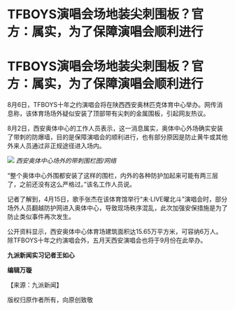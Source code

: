 # TFBOYS演唱会场地装尖刺围板？官方：属实，为了保障演唱会顺利进行

# TFBOYS演唱会场地装尖刺围板？官方：属实，为了保障演唱会顺利进行

8月6日，TFBOYS十年之约演唱会将在陕西西安奥林匹克体育中心举办。网传消息称，该体育场场外疑似安装了顶部带有尖刺的金属围板，引起网友热议。

8月2日，西安奥体中心的工作人员表示，这一消息属实，奥体中心外场确实安装了带刺的防爆墙，目的是保障演唱会的顺利进行，也有部分原因是防止黄牛或其他外来人员通过非正规途径进入场内。

![](https://inews.gtimg.com/om_bt/OJj3_GZl-l4PhQGvzB2u3JwNXOa2Ru1C9f0RXgG2okXYgAA/1000)
_西安奥体中心场外的带刺围栏图/网络_

“整个奥体中心外围都安装了这样的围栏，内外的各种防护加起来可能有两三层了，之前还没有这么严格过。”该名工作人员说。

记者了解到，4月15日，歌手张杰在该体育馆举行“未·LIVE曜北斗”演唱会时，部分场外人员翻越防护网进入奥体中心，导致现场秩序混乱，此次加强安保措施是为了防止类似事件再次发生。

公开资料显示，西安奥体中心体育场建筑面积达15.65万平方米，可容纳6万人。除TFBOYS十年之约演唱会外，五月天西安演唱会也将于9月份在此举办。

**九派新闻实习记者王如心**

**编辑万璇**

【来源：九派新闻】

版权归原作者所有，向原创致敬

